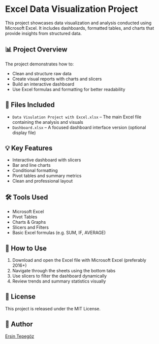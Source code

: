 # Excel Data Visualization Project

This project showcases data visualization and analysis conducted using Microsoft Excel. It includes dashboards, formatted tables, and charts that provide insights from structured data.

## 📊 Project Overview

The project demonstrates how to:

- Clean and structure raw data
- Create visual reports with charts and slicers
- Build an interactive dashboard
- Use Excel formulas and formatting for better readability

## 🧾 Files Included

- `Data Visulation Project with Excel.xlsx` – The main Excel file containing the analysis and visuals
- `Dashboard.xlsx` – A focused dashboard interface version (optional display file)

## 💡 Key Features

- Interactive dashboard with slicers
- Bar and line charts
- Conditional formatting
- Pivot tables and summary metrics
- Clean and professional layout

## 🛠 Tools Used

- Microsoft Excel
- Pivot Tables
- Charts & Graphs
- Slicers and Filters
- Basic Excel formulas (e.g. SUM, IF, AVERAGE)

## 🚀 How to Use

1. Download and open the Excel file with Microsoft Excel (preferably 2016+)
2. Navigate through the sheets using the bottom tabs
3. Use slicers to filter the dashboard dynamically
4. Review trends and summary statistics visually

## 📄 License

This project is released under the MIT License.

## 👤 Author

[Ersin Tepegöz](mailto:tepegozersin@gmail.com)
